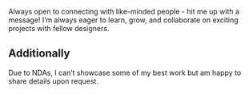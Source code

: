 

Always open to connecting with like-minded people - hit me up with a message! I’m always eager to learn, grow, and collaborate on exciting projects with fellow designers.



## Additionally
Due to NDAs, I can’t showcase some of my best work but am happy to share details upon request. 
